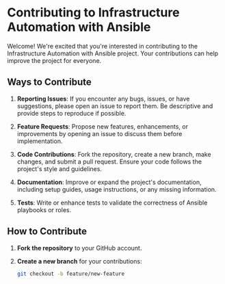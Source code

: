 # Contributing to Infrastructure Automation with Ansible

Welcome! We're excited that you're interested in contributing to the Infrastructure Automation with Ansible project. Your contributions can help improve the project for everyone.

## Ways to Contribute

1. **Reporting Issues**: If you encounter any bugs, issues, or have suggestions, please open an issue to report them. Be descriptive and provide steps to reproduce if possible.

2. **Feature Requests**: Propose new features, enhancements, or improvements by opening an issue to discuss them before implementation.

3. **Code Contributions**: Fork the repository, create a new branch, make changes, and submit a pull request. Ensure your code follows the project's style and guidelines.

4. **Documentation**: Improve or expand the project's documentation, including setup guides, usage instructions, or any missing information.

5. **Tests**: Write or enhance tests to validate the correctness of Ansible playbooks or roles.

## How to Contribute

1. **Fork the repository** to your GitHub account.

2. **Create a new branch** for your contributions:
   ```bash
   git checkout -b feature/new-feature
